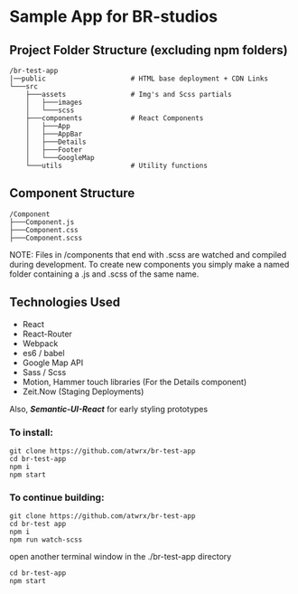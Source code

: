 # Sample App for BR-studios 

## Project Folder Structure (excluding npm folders)
```shell
/br-test-app
|──public                     # HTML base deployment + CDN Links
└───src                       
    ├───assets                # Img's and Scss partials
    │   ├───images
    │   └───scss
    ├───components            # React Components
    │   ├───App
    │   ├───AppBar
    │   ├───Details
    │   ├───Footer
    │   └───GoogleMap
    └───utils                 # Utility functions
```    

## Component Structure    
```shell
/Component
├───Component.js
├───Component.css
├───Component.scss
```
NOTE: Files in /components that end with .scss are watched and compiled during development. 
To create new components you simply make a named folder containing a .js and .scss of the same name.

## Technologies Used

* React
* React-Router
* Webpack
* es6 / babel
* Google Map API
* Sass / Scss
* Motion, Hammer touch libraries (For the Details component)
* Zeit.Now (Staging Deployments)

Also, ***Semantic-UI-React*** for early styling prototypes


### To install:

```shell
git clone https://github.com/atwrx/br-test-app
cd br-test-app
npm i
npm start
```

### To continue building: 
```shell 
git clone https://github.com/atwrx/br-test-app
cd br-test app
npm i
npm run watch-scss
``` 
open another terminal window in the ./br-test-app directory
```shell
cd br-test-app
npm start
```




